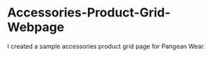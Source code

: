 # Accessories-Product-Grid-Webpage
I created a sample accessories product grid page for Pangean Wear. 
